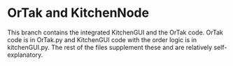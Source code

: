 # OrTak and KitchenNode

This branch contains the integrated KitchenGUI and the OrTak code. OrTak code is in OrTak.py and KitchenGUI code with the order logic is in kitchenGUI.py. The rest of the files supplement these and are relatively self-explanatory. 



